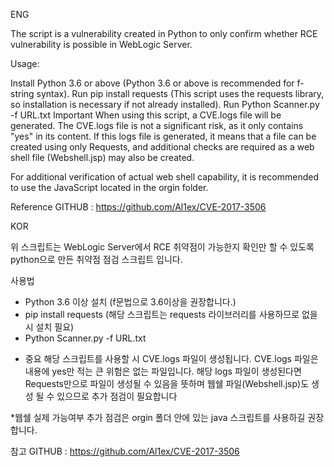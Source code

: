 
ENG

The script is a vulnerability created in Python to only confirm whether RCE vulnerability is possible in WebLogic Server.

Usage:

Install Python 3.6 or above (Python 3.6 or above is recommended for f-string syntax).
Run pip install requests (This script uses the requests library, so installation is necessary if not already installed).
Run Python Scanner.py -f URL.txt
Important
When using this script, a CVE.logs file will be generated.
The CVE.logs file is not a significant risk, as it only contains "yes" in its content.
If this logs file is generated, it means that a file can be created using only Requests,
and additional checks are required as a web shell file (Webshell.jsp) may also be created.

For additional verification of actual web shell capability, it is recommended to use the JavaScript located in the orgin folder.



Reference GITHUB : https://github.com/Al1ex/CVE-2017-3506 

KOR

위 스크립트는 WebLogic Server에서 RCE 취약점이 가능한지 확인만 할 수 있도록 python으로 만든 취약점 점검 스크립트 입니다.

사용법
- Python 3.6 이상 설치 (f문법으로 3.6이상을 권장합니다.)
- pip install requests (해당 스크립트는 requests 라이브러리를 사용하므로 없을 시 설치 필요)
- Python Scanner.py -f URL.txt

* 중요 
해당 스크립트를 사용할 시 CVE.logs 파일이 생성됩니다.
CVE.logs 파일은 내용에 yes만 적는 큰 위험은 없는 파일입니다.
해당 logs 파일이 생성된다면 Requests만으로 파일이 생성될 수 있음을 뜻하며 
웹쉘 파일(Webshell.jsp)도 생성 될 수 있으므로 추가 점검이 필요합니다

*웹쉘 실제 가능여부 추가 점검은 orgin 폴더 안에 있는 java 스크립트를 사용하길 권장합니다.

참고 GITHUB : https://github.com/Al1ex/CVE-2017-3506 
